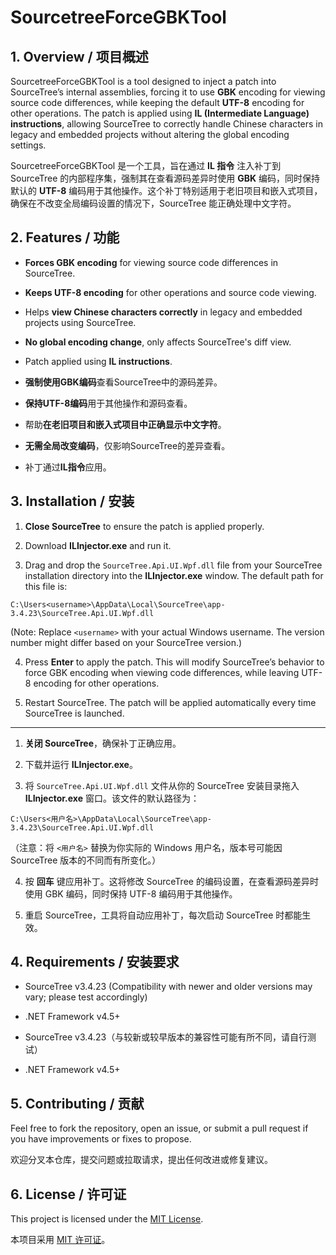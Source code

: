 ﻿# SourcetreeForceGBKTool

## 1. Overview / 项目概述

SourcetreeForceGBKTool is a tool designed to inject a patch into SourceTree’s internal assemblies, forcing it to use **GBK** encoding for viewing source code differences, while keeping the default **UTF-8** encoding for other operations. The patch is applied using **IL (Intermediate Language) instructions**, allowing SourceTree to correctly handle Chinese characters in legacy and embedded projects without altering the global encoding settings.

SourcetreeForceGBKTool 是一个工具，旨在通过 **IL 指令** 注入补丁到 SourceTree 的内部程序集，强制其在查看源码差异时使用 **GBK** 编码，同时保持默认的 **UTF-8** 编码用于其他操作。这个补丁特别适用于老旧项目和嵌入式项目，确保在不改变全局编码设置的情况下，SourceTree 能正确处理中文字符。

## 2. Features / 功能

- **Forces GBK encoding** for viewing source code differences in SourceTree.
- **Keeps UTF-8 encoding** for other operations and source code viewing.
- Helps **view Chinese characters correctly** in legacy and embedded projects using SourceTree.
- **No global encoding change**, only affects SourceTree's diff view.
- Patch applied using **IL instructions**.

- **强制使用GBK编码**查看SourceTree中的源码差异。
- **保持UTF-8编码**用于其他操作和源码查看。
- 帮助**在老旧项目和嵌入式项目中正确显示中文字符**。
- **无需全局改变编码**，仅影响SourceTree的差异查看。
- 补丁通过**IL指令**应用。

## 3. Installation / 安装

1. **Close SourceTree** to ensure the patch is applied properly.

2. Download **ILInjector.exe** and run it.

3. Drag and drop the `SourceTree.Api.UI.Wpf.dll` file from your SourceTree installation directory into the **ILInjector.exe** window. The default path for this file is:

`C:\Users<username>\AppData\Local\SourceTree\app-3.4.23\SourceTree.Api.UI.Wpf.dll`


(Note: Replace `<username>` with your actual Windows username. The version number might differ based on your SourceTree version.)

4. Press **Enter** to apply the patch. This will modify SourceTree’s behavior to force GBK encoding when viewing code differences, while leaving UTF-8 encoding for other operations.

5. Restart SourceTree. The patch will be applied automatically every time SourceTree is launched.

---

1. **关闭 SourceTree**，确保补丁正确应用。

2. 下载并运行 **ILInjector.exe**。

3. 将 `SourceTree.Api.UI.Wpf.dll` 文件从你的 SourceTree 安装目录拖入 **ILInjector.exe** 窗口。该文件的默认路径为：

`C:\Users<用户名>\AppData\Local\SourceTree\app-3.4.23\SourceTree.Api.UI.Wpf.dll`

（注意：将 `<用户名>` 替换为你实际的 Windows 用户名，版本号可能因 SourceTree 版本的不同而有所变化。）

4. 按 **回车** 键应用补丁。这将修改 SourceTree 的编码设置，在查看源码差异时使用 GBK 编码，同时保持 UTF-8 编码用于其他操作。

5. 重启 SourceTree，工具将自动应用补丁，每次启动 SourceTree 时都能生效。

## 4. Requirements / 安装要求

- SourceTree v3.4.23 (Compatibility with newer and older versions may vary; please test accordingly)
- .NET Framework v4.5+

- SourceTree v3.4.23（与较新或较早版本的兼容性可能有所不同，请自行测试）
- .NET Framework v4.5+

## 5. Contributing / 贡献

Feel free to fork the repository, open an issue, or submit a pull request if you have improvements or fixes to propose.

欢迎分叉本仓库，提交问题或拉取请求，提出任何改进或修复建议。

## 6. License / 许可证

This project is licensed under the [MIT License](LICENSE).

本项目采用 [MIT 许可证](LICENSE)。
